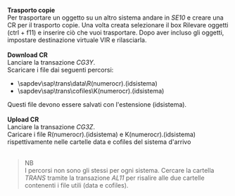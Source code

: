 <b>Trasporto copie</b><br>
Per trasportare un oggetto su un altro sistema andare in <i>SE10</i> e creare una CR per il trasporto copie. Una volta creata selezionare
il box Rilevare oggetti (ctrl + f11) e inserire ciò che vuoi trasportare. Dopo aver incluso gli oggetti, impostare destinazione virtuale
VIR e rilasciarla.
<br><br>
<b>Download CR</b><br>
Lanciare la transazione <i>CG3Y</i>.<br>
Scaricare i file dai seguenti percorsi:
- \\sapdev\sap\trans\data\R(numerocr).(idsistema) 
- \\sapdev\sap\trans\cofiles\K(numerocr).(idsistema)

Questi file devono essere salvati con l'estensione (idsistema).
<br><br>
<b>Upload CR</b><br>
Lanciare la transazione <i>CG3Z</i>.<br>
Caricare i file R(numerocr).(idsistema) e K(numerocr).(idsistema) rispettivamente nelle cartelle data e cofiles del sistema d'arrivo 
<br><br>
> NB<br>
I percorsi non sono gli stessi per ogni sistema. Cercare la cartella <i>TRANS</i> tramite la transazione <i>AL11</i> per risalire alle 
due cartelle contenenti i file utili (data e cofiles).
